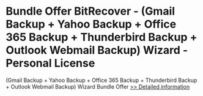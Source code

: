 # Bundle Offer BitRecover - (Gmail Backup + Yahoo Backup + Office 365 Backup + Thunderbird Backup + Outlook Webmail Backup) Wizard - Personal License
(Gmail Backup + Yahoo Backup + Office 365 Backup + Thunderbird Backup + Outlook Webmail Backup) Wizard Bundle Offer
[>> Detailed information](https://secure.shareit.com/shareit/product.html?productid=300998732&affiliateid=200057808)